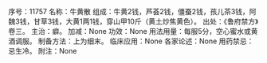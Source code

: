 序号：11757
名称：牛黄散
组成：牛黄2钱，芦荟2钱，僵蚕2钱，孩儿茶3钱，阿魏3钱，甘草3钱，大黄1两1钱，穿山甲10斤（黄土炒焦黄色）。
出处：《鲁府禁方》卷三。
主治：癖。
加减：None
功效：None
用法用量：每服5分，空心蜜水或黄酒调服。
制备方法：上为细末。
临床应用：None
各家论述：None
用药禁忌：忌生冷。
附注：None
